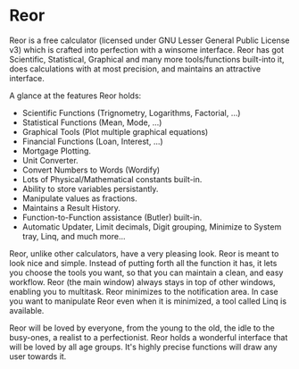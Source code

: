 Reor
====

Reor is a free calculator (licensed under GNU Lesser General Public License v3) which is crafted into perfection with a winsome interface. Reor has got Scientific, Statistical, Graphical and many more tools/functions built-into it, does calculations with at most precision, and maintains an attractive interface.

A glance at the features Reor holds:
- Scientific Functions (Trignometry, Logarithms, Factorial, ...)
- Statistical Functions (Mean, Mode, ...)
- Graphical Tools (Plot multiple graphical equations)
- Financial Functions (Loan, Interest, ...)
- Mortgage Plotting.
- Unit Converter.
- Convert Numbers to Words (Wordify)
- Lots of Physical/Mathematical constants built-in.
- Ability to store variables persistantly.
- Manipulate values as fractions.
- Maintains a Result History.
- Function-to-Function assistance (Butler) built-in.
- Automatic Updater, Limit decimals, Digit grouping, Minimize to System tray, Linq, and much more...

Reor, unlike other calculators, have a very pleasing look. Reor is meant to look nice and simple. Instead of putting forth all the function it has, it lets you choose the tools you want, so that you can maintain a clean, and easy workflow. Reor (the main window) always stays in top of other windows, enabling you to multitask. Reor minimizes to the notification area. In case you want to manipulate Reor even when it is minimized, a tool called Linq is available.

Reor will be loved by everyone, from the young to the old, the idle to the busy-ones, a realist to a perfectionist. Reor holds a wonderful interface that will be loved by all age groups. It's highly precise functions will draw any user towards it.
